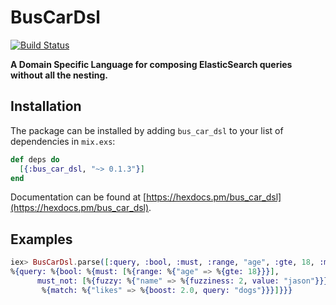 # BusCarDsl
[![Build Status](https://travis-ci.org/elbow-jason/bus_car_dsl.svg?branch=master)](https://travis-ci.org/elbow-jason/bus_car_dsl)

**A Domain Specific Language for composing ElasticSearch queries without all the nesting.**


## Installation

The package can be installed
by adding `bus_car_dsl` to your list of dependencies in `mix.exs`:

```elixir
def deps do
  [{:bus_car_dsl, "~> 0.1.3"}]
end
```

Documentation can be found at [https://hexdocs.pm/bus_car_dsl](https://hexdocs.pm/bus_car_dsl).

## Examples

```elixir
iex> BusCarDsl.parse([:query, :bool, :must, :range, "age", :gte, 18, :must_not, :match, "likes", "dogs", [boost: 2.0], :fuzzy, "name", "jason", [fuzziness: 2]])
%{query: %{bool: %{must: [%{range: %{"age" => %{gte: 18}}}],
      must_not: [%{fuzzy: %{"name" => %{fuzziness: 2, value: "jason"}}},
       %{match: %{"likes" => %{boost: 2.0, query: "dogs"}}}]}}}
```